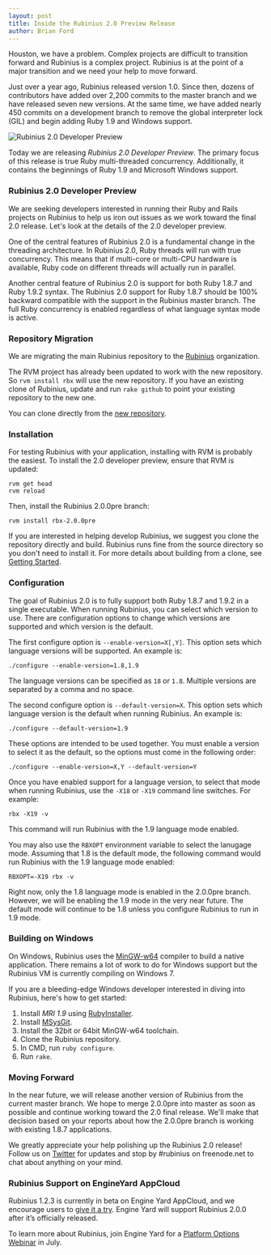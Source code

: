 ```yaml
---
layout: post
title: Inside the Rubinius 2.0 Preview Release
author: Brian Ford
---
```


Houston, we have a problem. Complex projects are difficult to transition
forward and Rubinius is a complex project. Rubinius is at the point of a major
transition and we need your help to move forward.

Just over a year ago, Rubinius released version 1.0. Since then, dozens of
contributors have added over 2,200 commits to the master branch and we have
released seven new versions. At the same time, we have added nearly 450
commits on a development branch to remove the global interpreter lock (GIL)
and begin adding Ruby 1.9 and Windows support.

![Rubinius 2.0 Developer Preview](/images/rubinius-2-0-developer-preview-blog-post.png)

Today we are releasing *Rubinius 2.0 Developer Preview*. The primary focus of
this release is true Ruby multi-threaded concurrency. Additionally, it
contains the beginnings of Ruby 1.9 and Microsoft Windows support.


### Rubinius 2.0 Developer Preview

We are seeking developers interested in running their Ruby and Rails projects
on Rubinius to help us iron out issues as we work toward the final 2.0
release. Let's look at the details of the 2.0 developer preview.

One of the central features of Rubinius 2.0 is a fundamental change in the
threading architecture. In Rubinius 2.0, Ruby threads will run with true
concurrency. This means that if multi-core or multi-CPU hardware is available,
Ruby code on different threads will actually run in parallel.

Another central feature of Rubinius 2.0 is support for both Ruby 1.8.7 and
Ruby 1.9.2 syntax. The Rubinius 2.0 support for Ruby 1.8.7 should be 100%
backward compatible with the support in the Rubinius master branch. The full
Ruby concurrency is enabled regardless of what language syntax mode is active.


### Repository Migration

We are migrating the main Rubinius repository to the [Rubinius](
https://github.com/rubinius) organization.

The RVM project has already been updated to work with the new repository. So
`rvm install rbx` will use the new repository.  If you have an existing clone
of Rubinius, update and run `rake github` to point your existing repository to
the new one.

You can clone directly from the [new repository](https://github.com/rubinius/rubinius).


### Installation

For testing Rubinius with your application, installing with RVM is probably
the easiest. To install the 2.0 developer preview, ensure that RVM is updated:

    rvm get head
    rvm reload

Then, install the Rubinius 2.0.0pre branch:

    rvm install rbx-2.0.0pre

If you are interested in helping develop Rubinius, we suggest you clone the
repository directly and build. Rubinius runs fine from the source directory so
you don't need to install it. For more details about building from a clone,
see [Getting Started](http://rubini.us/doc/en/getting-started/).


### Configuration

The goal of Rubinius 2.0 is to fully support both Ruby 1.8.7 and 1.9.2 in a
single executable. When running Rubinius, you can select which version to use.
There are configuration options to change which versions are supported and
which version is the default.

The first configure option is `--enable-version=X[,Y]`. This option sets which
language versions will be supported. An example is:

    ./configure --enable-version=1.8,1.9

The language versions can be specified as `18` or `1.8`. Multiple versions are
separated by a comma and no space.

The second configure option is `--default-version=X`. This option sets which
language version is the default when running Rubinius. An example is:

    ./configure --default-version=1.9

These options are intended to be used together. You must enable a version to
select it as the default, so the options must come in the following order:

    ./configure --enable-version=X,Y --default-version=Y

Once you have enabled support for a language version, to select that mode when
running Rubinius, use the `-X18` or `-X19` command line switches. For example:

    rbx -X19 -v

This command will run Rubinius with the 1.9 language mode enabled.

You may also use the `RBXOPT` environment variable to select the lanugage
mode. Assuming that 1.8 is the default mode, the following command would run
Rubinius with the 1.9 language mode enabled:

    RBXOPT=-X19 rbx -v

Right now, only the 1.8 language mode is enabled in the 2.0.0pre branch.
However, we will be enabling the 1.9 mode in the very near future. The default
mode will continue to be 1.8 unless you configure Rubinius to run in 1.9 mode.


### Building on Windows

On Windows, Rubinius uses the [MinGW-w64](http://mingw-w64.sourceforge.net/)
compiler to build a native application. There remains a lot of work to do for
Windows support but the Rubinius VM is currently compiling on Windows 7.

If you are a bleeding-edge Windows developer interested in diving into
Rubinius, here's how to get started:

1. Install *MRI 1.9* using [RubyInstaller](http://rubyinstaller.org/).
1. Install [MSysGit](http://code.google.com/p/msysgit/).
1. Install the 32bit or 64bit MinGW-w64 toolchain.
1. Clone the Rubinius repository.
1. In CMD, run `ruby configure`.
1. Run `rake`.


### Moving Forward

In the near future, we will release another version of Rubinius from the
current master branch. We hope to merge 2.0.0pre into master as soon as
possible and continue working toward the 2.0 final release. We'll make that
decision based on your reports about how the 2.0.0pre branch is working with
existing 1.8.7 applications.

We greatly appreciate your help polishing up the Rubinius 2.0 release! Follow
us on [Twitter](http://twitter.com/rubinius) for updates and stop by #rubinius
on freenode.net to chat about anything on your mind.


### Rubinius Support on EngineYard AppCloud

Rubinius 1.2.3 is currently in beta on Engine Yard AppCloud, and we encourage
users to [give it a try](http://docs.engineyard.com/rubinius.html). Engine
Yard will support Rubinius 2.0.0 after it’s officially released.

To learn more about Rubinius, join Engine Yard for a [Platform Options Webinar](http://pages.engineyard.com/RubyPlatformOptionsWebinarJuly212011.html) in July.
